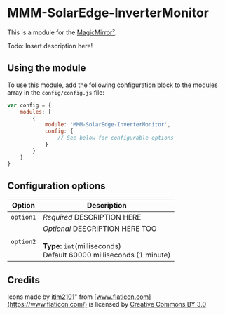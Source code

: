 # MMM-SolarEdge-InverterMonitor

This is a module for the [MagicMirror²](https://github.com/MichMich/MagicMirror/).

Todo: Insert description here!

## Using the module

To use this module, add the following configuration block to the modules array in the `config/config.js` file:
```js
var config = {
    modules: [
        {
            module: 'MMM-SolarEdge-InverterMonitor',
            config: {
                // See below for configurable options
            }
        }
    ]
}
```

## Configuration options

| Option           | Description
|----------------- |-----------
| `option1`        | *Required* DESCRIPTION HERE
| `option2`        | *Optional* DESCRIPTION HERE TOO <br><br>**Type:** `int`(milliseconds) <br>Default 60000 milliseconds (1 minute)

## Credits

Icons made by [itim2101](https://www.flaticon.com/authors/itim2101)" from [www.flaticon.com](https://www.flaticon.com/) is licensed by [Creative Commons BY 3.0](http://creativecommons.org/licenses/by/3.0/)